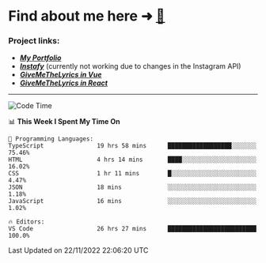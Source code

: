 # Find about me here ➜ [🧑](https://pauabella.dev)

### Project links:
- ***[My Portfolio](https://pauabella.dev)***
- ***[Instafy](https://instafy.me)*** (currently not working due to changes in the Instagram API)
- ***[GiveMeTheLyrics in Vue](https://lyrics.pauabella.dev)***
- ***[GiveMeTheLyrics in React](https://pauabella.dev/GiveMeTheLyrics)***

---
<!--START_SECTION:waka-->
![Code Time](http://img.shields.io/badge/Code%20Time-1%2C670%20hrs%203%20mins-blue)

📊 **This Week I Spent My Time On** 

```text
💬 Programming Languages: 
TypeScript               19 hrs 58 mins      ██████████████████░░░░░░░   75.46% 
HTML                     4 hrs 14 mins       ████░░░░░░░░░░░░░░░░░░░░░   16.02% 
CSS                      1 hr 11 mins        █░░░░░░░░░░░░░░░░░░░░░░░░   4.47% 
JSON                     18 mins             ░░░░░░░░░░░░░░░░░░░░░░░░░   1.18% 
JavaScript               16 mins             ░░░░░░░░░░░░░░░░░░░░░░░░░   1.02%

🔥 Editors: 
VS Code                  26 hrs 27 mins      █████████████████████████   100.0%

```


 Last Updated on 22/11/2022 22:06:20 UTC
<!--END_SECTION:waka-->

